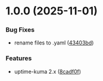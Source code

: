 # 1.0.0 (2025-11-01)


### Bug Fixes

* rename files to .yaml ([43403bd](https://github.com/adborden/k8s-uptime-kuma/commit/43403bd6a86ca6fcf93def3ebcefac83e203c9e9))


### Features

* uptime-kuma 2.x ([8cadf0f](https://github.com/adborden/k8s-uptime-kuma/commit/8cadf0f762e13b5425ec3ba82dcd36441cac6200))
